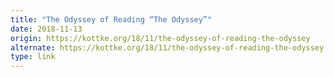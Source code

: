 ```yaml
---
title: "The Odyssey of Reading “The Odyssey”"
date: 2018-11-13
origin: https://kottke.org/18/11/the-odyssey-of-reading-the-odyssey
alternate: https://kottke.org/18/11/the-odyssey-of-reading-the-odyssey
type: link
---
```


